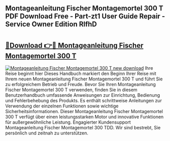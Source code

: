 ## Montageanleitung Fischer Montagemortel 300 T PDF Download Free - Part-zt1 User Guide Repair - Service Owner Edition RlfhD

# <h2><a href="http://df7l1gi.blite.top/?on=Montageanleitung+Fischer+Montagemortel+300+T">🔗Download 👉🔴 Montageanleitung Fischer Montagemortel 300 T</a></h2>

[![Montageanleitung Fischer Montagemortel 300 T new download](https://i.imgur.com/lujVjoI.png)](http://df7l1gi.blite.top/?on=Montageanleitung+Fischer+Montagemortel+300+T)
Ihre Reise beginnt hier Dieses Handbuch markiert den Beginn Ihrer Reise mit Ihrem neuen Montageanleitung Fischer Montagemortel 300 T und führt Sie zu erfolgreichem Betrieb und Freude. Bevor Sie Ihren Montageanleitung Fischer Montagemortel 300 T verwenden, finden Sie in diesem Benutzerhandbuch umfassende Anweisungen zur Einrichtung, Bedienung und Fehlerbehebung des Produkts. Es enthält schrittweise Anleitungen zur Verwendung der einzelnen Funktionen sowie wichtige Sicherheitsinformationen. Dieser Montageanleitung Fischer Montagemortel 300 T verfügt über einen leistungsstarken Motor und innovative Funktionen für außergewöhnliche Leistung. Engagierter Kundensupport Montageanleitung Fischer Montagemortel 300 TDD. Wir sind bestrebt, Sie persönlich und zeitnah zu unterstützen.
